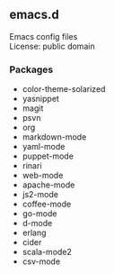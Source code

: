## emacs.d
Emacs config files  
License: public domain

### Packages
* color-theme-solarized
* yasnippet
* magit
* psvn
* org
* markdown-mode
* yaml-mode
* puppet-mode
* rinari
* web-mode
* apache-mode
* js2-mode
* coffee-mode
* go-mode
* d-mode
* erlang
* cider
* scala-mode2
* csv-mode
